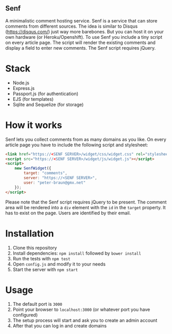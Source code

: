 ## Senf

A minimalistic comment hosting service. Senf is a service that can store comments from different sources. The idea is
similar to Disqus (https://disqus.com/) just way more barebones. But you can host it on your own hardware (or Heroku/Openshift).
To use Senf you include a tiny script on every article page. The script will render the existing comments and display a field to
enter new comments. The Senf script requires jQuery.

Stack
=====

* Node.js
* Express.js
* Passport.js (for authentication)
* EJS (for templates)
* Sqlite and Sequelize (for storage)


How it works
============

Senf lets you collect comments from as many domains as you like. On every article page you have to include the following
script and stylesheet:

```html
<link href="https://<SENF SERVER>/widget/css/widget.css" rel="stylesheet">
<script src="https://<SENF SERVER>/widget/js/widget.js"></script>
<script>
    new SenfWidget({
        target: "comments",
        server: "https://<SENF SERVER>",
        user: "peter-braun@gmx.net"
    });
</script>
```

Please note that the Senf script requires jQuery to be present. The comment area will be rendered into a `div` element
with the `id` in the `target` property. It has to exist on the page. Users are identified by their email.

Installation
============

1. Clone this repository
2. Install dependencies: `npm install` followed by `bower install`
3. Run the tests with `npm test`
4. Open `config.js` and modify it to your needs
4. Start the server with `npm start`


Usage
=====

1. The default port is `3000`
2. Point your browser to `localhost:3000` (or whatever port you have configured)
3. The setup process will start and ask you to create an admin account
4. After that you can log in and create domains
